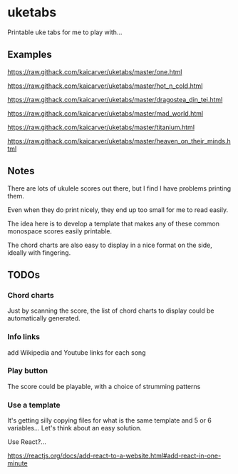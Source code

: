 # uketabs

Printable uke tabs for me to play with...

## Examples

https://raw.githack.com/kaicarver/uketabs/master/one.html

https://raw.githack.com/kaicarver/uketabs/master/hot_n_cold.html

https://raw.githack.com/kaicarver/uketabs/master/dragostea_din_tei.html

https://raw.githack.com/kaicarver/uketabs/master/mad_world.html

https://raw.githack.com/kaicarver/uketabs/master/titanium.html

https://raw.githack.com/kaicarver/uketabs/master/heaven_on_their_minds.html

## Notes

There are lots of ukulele scores out there,
but I find I have problems printing them.

Even when they do print nicely,
they end up too small for me to read easily.

The idea here is to develop a template that makes
any of these common monospace scores easily printable.

The chord charts are also easy to display
in a nice format on the side, ideally with fingering.

## TODOs

### Chord charts

Just by scanning the score, the list of chord charts
to display could be automatically generated.

### Info links

add Wikipedia and Youtube links for each song

### Play button

The score could be playable, with a choice of strumming patterns

### Use a template

It's getting silly copying files for what is the same template and 5 or 6 variables... Let's think about an easy solution. 

Use React?...

https://reactjs.org/docs/add-react-to-a-website.html#add-react-in-one-minute
